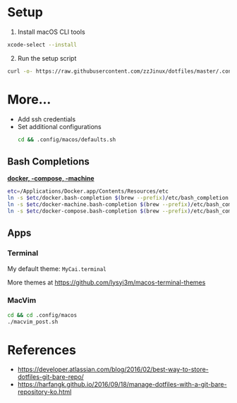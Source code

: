 # Setup
1. Install macOS CLI tools
```sh
xcode-select --install
```

2. Run the setup script
```sh
curl -o- https://raw.githubusercontent.com/zzJinux/dotfiles/master/.config/macos/setup.sh | bash
```

# More...
- Add ssh credentials
- Set additional configurations
  ```sh
  cd && .config/macos/defaults.sh
  ```

## Bash Completions
[**docker, -compose, -machine**](https://gist.github.com/rkuzsma/4f8c1354a9ea67fb3ca915b50e131d1c)
```sh
etc=/Applications/Docker.app/Contents/Resources/etc
ln -s $etc/docker.bash-completion $(brew --prefix)/etc/bash_completion.d/docker
ln -s $etc/docker-machine.bash-completion $(brew --prefix)/etc/bash_completion.d/docker-machine
ln -s $etc/docker-compose.bash-completion $(brew --prefix)/etc/bash_completion.d/docker-compose
```

## Apps
### Terminal

My default theme: `MyCai.terminal`

More themes at https://github.com/lysyi3m/macos-terminal-themes

### MacVim
```sh
cd && cd .config/macos
./macvim_post.sh
```

# References
- https://developer.atlassian.com/blog/2016/02/best-way-to-store-dotfiles-git-bare-repo/
- https://harfangk.github.io/2016/09/18/manage-dotfiles-with-a-git-bare-repository-ko.html
